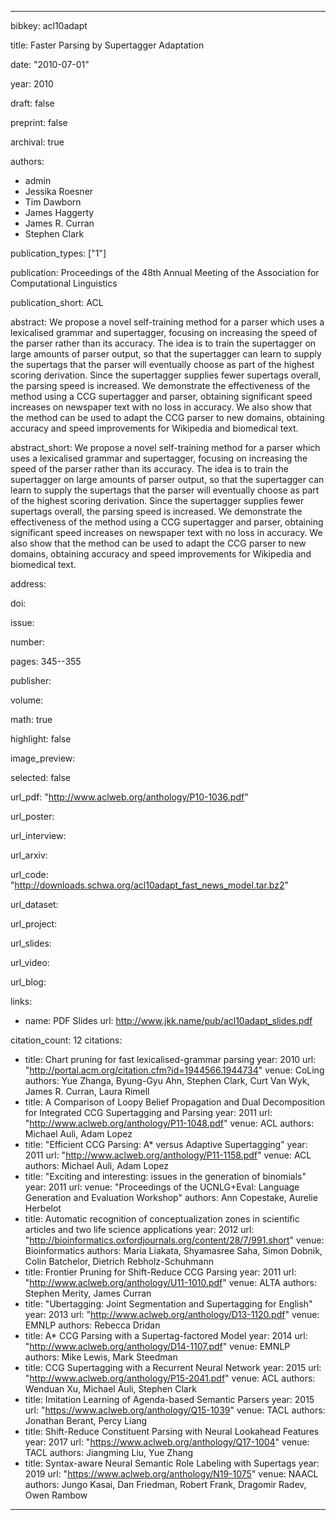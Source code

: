 ---

bibkey: acl10adapt

title: Faster Parsing by Supertagger Adaptation

date: "2010-07-01"

year: 2010

draft: false

preprint: false

archival: true

authors: 
- admin
- Jessika Roesner
- Tim Dawborn
- James Haggerty
- James R. Curran
- Stephen Clark

publication_types: ["1"]

publication: Proceedings of the 48th Annual Meeting of the Association for Computational Linguistics

publication_short: ACL

abstract: We propose a novel self-training method for a parser which uses a lexicalised grammar and supertagger, focusing on increasing the speed of the parser rather than its accuracy. The idea is to train the supertagger on large amounts of parser output, so that the supertagger can learn to supply the supertags that the parser will eventually choose as part of the highest scoring derivation. Since the supertagger supplies fewer supertags overall, the parsing speed is increased. We demonstrate the effectiveness of the method using a CCG supertagger and parser, obtaining significant speed increases on newspaper text with no loss in accuracy. We also show that the method can be used to adapt the CCG parser to new domains, obtaining accuracy and speed improvements for Wikipedia and biomedical text.

abstract_short: We propose a novel self-training method for a parser which uses a lexicalised grammar and supertagger, focusing on increasing the speed of the parser rather than its accuracy. The idea is to train the supertagger on large amounts of parser output, so that the supertagger can learn to supply the supertags that the parser will eventually choose as part of the highest scoring derivation. Since the supertagger supplies fewer supertags overall, the parsing speed is increased. We demonstrate the effectiveness of the method using a CCG supertagger and parser, obtaining significant speed increases on newspaper text with no loss in accuracy. We also show that the method can be used to adapt the CCG parser to new domains, obtaining accuracy and speed improvements for Wikipedia and biomedical text.

address: 

doi: 

issue: 

number: 

pages: 345--355

publisher: 

volume: 

math: true

highlight: false

image_preview: 

selected: false

url_pdf: "http://www.aclweb.org/anthology/P10-1036.pdf"

url_poster: 

url_interview: 

url_arxiv: 

url_code: "http://downloads.schwa.org/acl10adapt_fast_news_model.tar.bz2"

url_dataset: 

url_project: 

url_slides: 

url_video: 

url_blog: 

links: 
- name: PDF Slides
  url: http://www.jkk.name/pub/acl10adapt_slides.pdf

citation_count: 12
citations:
- title: Chart pruning for fast lexicalised-grammar parsing
  year: 2010
  url: "http://portal.acm.org/citation.cfm?id=1944566.1944734"
  venue: CoLing
  authors: Yue Zhanga, Byung-Gyu Ahn, Stephen Clark, Curt Van Wyk, James R. Curran, Laura Rimell
- title: A Comparison of Loopy Belief Propagation and Dual Decomposition for Integrated CCG Supertagging and Parsing
  year: 2011
  url: "http://www.aclweb.org/anthology/P11-1048.pdf"
  venue: ACL
  authors: Michael Auli, Adam Lopez
- title: "Efficient CCG Parsing: A* versus Adaptive Supertagging"
  year: 2011
  url: "http://www.aclweb.org/anthology/P11-1158.pdf"
  venue: ACL
  authors: Michael Auli, Adam Lopez
- title: "Exciting and interesting: issues in the generation of binomials"
  year: 2011
  url: 
  venue: "Proceedings of the UCNLG+Eval: Language Generation and Evaluation Workshop"
  authors: Ann Copestake, Aurelie Herbelot
- title: Automatic recognition of conceptualization zones in scientific articles and two life science applications
  year: 2012
  url: "http://bioinformatics.oxfordjournals.org/content/28/7/991.short"
  venue: Bioinformatics
  authors: Maria Liakata, Shyamasree Saha, Simon Dobnik, Colin Batchelor, Dietrich Rebholz-Schuhmann
- title: Frontier Pruning for Shift-Reduce CCG Parsing
  year: 2011
  url: "http://www.aclweb.org/anthology/U11-1010.pdf"
  venue: ALTA
  authors: Stephen Merity, James Curran
- title: "Ubertagging: Joint Segmentation and Supertagging for English"
  year: 2013
  url: "http://www.aclweb.org/anthology/D13-1120.pdf"
  venue: EMNLP
  authors: Rebecca Dridan
- title: A* CCG Parsing with a Supertag-factored Model
  year: 2014
  url: "http://www.aclweb.org/anthology/D14-1107.pdf"
  venue: EMNLP
  authors: Mike Lewis, Mark Steedman
- title: CCG Supertagging with a Recurrent Neural Network
  year: 2015
  url: "http://www.aclweb.org/anthology/P15-2041.pdf"
  venue: ACL
  authors: Wenduan Xu, Michael Auli, Stephen Clark
- title: Imitation Learning of Agenda-based Semantic Parsers
  year: 2015
  url: "https://www.aclweb.org/anthology/Q15-1039"
  venue: TACL
  authors: Jonathan Berant, Percy Liang
- title: Shift-Reduce Constituent Parsing with Neural Lookahead Features
  year: 2017
  url: "https://www.aclweb.org/anthology/Q17-1004"
  venue: TACL
  authors: Jiangming Liu, Yue Zhang
- title: Syntax-aware Neural Semantic Role Labeling with Supertags
  year: 2019
  url: "https://www.aclweb.org/anthology/N19-1075"
  venue: NAACL
  authors: Jungo Kasai, Dan Friedman, Robert Frank, Dragomir Radev, Owen Rambow


---